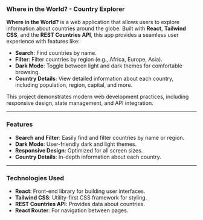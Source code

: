 ### **Where in the World? - Country Explorer**

**Where in the World?** is a web application that allows users to explore information about countries around the globe. Built with **React**, **Tailwind CSS**, and the **REST Countries API**, this app provides a seamless user experience with features like:

- **Search**: Find countries by name.
- **Filter**: Filter countries by region (e.g., Africa, Europe, Asia).
- **Dark Mode**: Toggle between light and dark themes for comfortable browsing.
- **Country Details**: View detailed information about each country, including population, region, capital, and more.

This project demonstrates modern web development practices, including responsive design, state management, and API integration.

---

### **Features**
- **Search and Filter**: Easily find and filter countries by name or region.
- **Dark Mode**: User-friendly dark and light themes.
- **Responsive Design**: Optimized for all screen sizes.
- **Country Details**: In-depth information about each country.

---

### **Technologies Used**
- **React**: Front-end library for building user interfaces.
- **Tailwind CSS**: Utility-first CSS framework for styling.
- **REST Countries API**: Provides data about countries.
- **React Router**: For navigation between pages.
